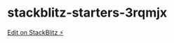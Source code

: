 # stackblitz-starters-3rqmjx

[Edit on StackBlitz ⚡️](https://stackblitz.com/edit/stackblitz-starters-3rqmjx)